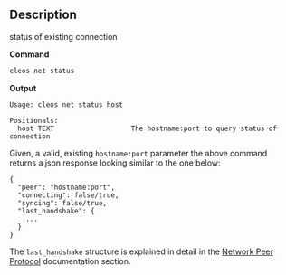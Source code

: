 ## Description
status of existing connection

**Command**

```sh
cleos net status
```
**Output**

```console
Usage: cleos net status host

Positionals:
  host TEXT                   The hostname:port to query status of connection
```

Given, a valid, existing `hostname:port` parameter the above command returns a json response looking similar to the one below:

```
{
  "peer": "hostname:port",
  "connecting": false/true,
  "syncing": false/true,
  "last_handshake": {
    ...
  }
}
```

The `last_handshake` structure is explained in detail in the [Network Peer Protocol](https://developers.eos.io/welcome/latest/protocol/network_peer_protocol#421-handshake-message) documentation section.